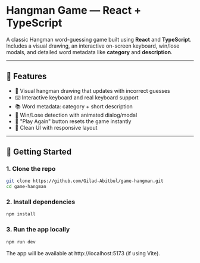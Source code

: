 #  Hangman Game — React + TypeScript

A classic Hangman word-guessing game built using **React** and **TypeScript**. Includes a visual drawing, an interactive on-screen keyboard, win/lose modals, and detailed word metadata like **category** and **description**.

---

## 🧠 Features

- 🎨 Visual hangman drawing that updates with incorrect guesses  
- ⌨️ Interactive keyboard and real keyboard support  
- 📚 Word metadata: category + short description  
- 🧠 Win/Lose detection with animated dialog/modal  
- 🔄 "Play Again" button resets the game instantly  
- 🧼 Clean UI with responsive layout  

---
## 🚀 Getting Started

### 1. Clone the repo

```bash
git clone https://github.com/Gilad-Abitbul/game-hangman.git
cd game-hangman
```
### 2. Install dependencies

```bash
npm install
```
### 3. Run the app locally

```bash
npm run dev
```
The app will be available at http://localhost:5173 (if using Vite).
